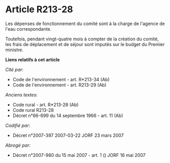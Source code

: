 # Article R213-28

Les dépenses de fonctionnement du comité sont à la charge de l'agence de l'eau correspondante.

Toutefois, pendant vingt-quatre mois à compter de la création du comité, les frais de déplacement et de séjour sont imputés
sur le budget du Premier ministre.

**Liens relatifs à cet article**

_Cité par_:

  - Code de l'environnement - art. R*213-34 (Ab)
  - Code de l'environnement - art. R213-29 (Ab)

_Anciens textes_:

  - Code rural - art. R*213-28 (Ab)
  - Code rural R213-28
  - Décret n°66-699 du 14 septembre 1966 - art. 11 (Ab)

_Codifié par_:

  - Décret n°2007-397 2007-03-22 JORF 23 mars 2007

_Abrogé par_:

  - Décret n°2007-980 du 15 mai 2007 - art. 1 () JORF 16 mai 2007
